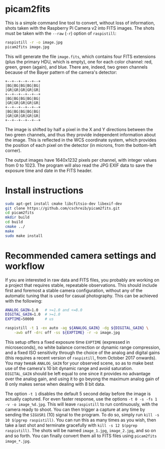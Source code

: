 # picam2fits

This is a simple command line tool to convert, without loss of information, shots taken with the Raspberry Pi Camera v2 into FITS images. The shots must be taken with the ```--raw``` (```-r```) option of ```raspistill```:
```bash
raspistill -r -o image.jpg
picam2fits image.jpg
```

This will generate the file ```image.fits```, which contains four FITS extensions (plus the primary HDU, which is empty), one for each color channel: red, green, green (again), and blue. There are, indeed, two green channels because of the Bayer pattern of the camera's detector:
```
+--+--+--+--+--+
|BG|BG|BG|BG|BG|
|GR|GR|GR|GR|GR|
+--+--+--+--+--+
|BG|BG|BG|BG|BG|
|GR|GR|GR|GR|GR|
+--+--+--+--+--+
|BG|BG|BG|BG|BG|
|GR|GR|GR|GR|GR|
+--+--+--+--+--+
```

The image is shifted by half a pixel in the X and Y directions between the two green channels, and thus they provide independent information about the image. This is reflected in the WCS coordinate system, which provides the position of each pixel on the detector (in microns, from the bottom-left corner).

The output images have 1640x1232 pixels per channel, with integer values from 0 to 1023. The program will also read the JPG EXIF data to save the exposure time and date in the FITS header.


# Install instructions

```bash
sudo apt-get install cmake libcfitsio-dev libexif-dev
git clone https://github.com/cschreib/picam2fits.git
cd picam2fits
mkdir build
cd build
cmake ../
make
sudo make install
```


# Recommended camera settings and workflow

If you are interested in raw data and FITS files, you probably are working on a project that requires stable, repeatable observations. This should include first and foremost a stable camera configuration, without any of the automatic tuning that is used for casual photography. This can be achieved with the following:
```bash
ANALOG_GAIN=1.0   # >=1.0 and <=8.0
DIGITAL_GAIN=1.0  # >=1.0
EXPTIME=50000     # us

raspistill -t 1 -ex auto -ag ${ANALOG_GAIN} -dg ${DIGITAL_GAIN} \
    -awb off -drc off -ss ${EXPTIME} -r -o image.jpg
```

This setup offers a fixed exposure time ```EXPTIME``` (expressed in microseconds), no white balance correction or dynamic range compression, and a fixed ISO sensitivity through the choice of the analog and digital gains (this requires a recent version of ```raspistill```, from October 2017 onwards). You may tweak ```ANALOG_GAIN``` for your observed scene, so as to make best use of the camera's 10 bit dynamic range and avoid saturation. ```DIGITAL_GAIN``` should be left equal to one since it provides no advantage over the analog gain, and using it to go beyong the maximum analog gain of 8 only makes sense when dealing with 8 bit data.

The option ```-t 1``` disables the default 5 second delay before the image is actually captured. For even faster response, use the options ```-t 0 -s -fs 1 -v -o image_%d.jpg```. This will leave ```raspistill``` to run continuously, with the camera ready to shoot. You can then trigger a capture at any time by sending the ```SIGUSR1``` (10) signal to the program. To do so, simply run ```kill -s 10 $(pgrep raspistill)```. You can run this as many times as you wish, then take a last shot and terminate gracefully with ```kill -s 12 $(pgrep raspistill)```. The shots will be named ```image_1.jpg```, ```image_2.jpg```, and so on and so forth. You can finally convert them all to FITS files using ```picam2fits image_*.jpg```.
